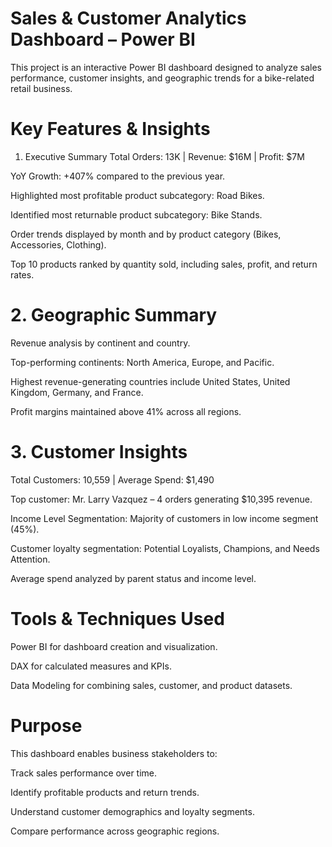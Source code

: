 # Sales & Customer Analytics Dashboard – Power BI
This project is an interactive Power BI dashboard designed to analyze sales performance, customer insights, and geographic trends for a bike-related retail business.
# Key Features & Insights
1. Executive Summary
Total Orders: 13K | Revenue: $16M | Profit: $7M

YoY Growth: +407% compared to the previous year.

Highlighted most profitable product subcategory: Road Bikes.

Identified most returnable product subcategory: Bike Stands.

Order trends displayed by month and by product category (Bikes, Accessories, Clothing).

Top 10 products ranked by quantity sold, including sales, profit, and return rates.

# 2. Geographic Summary
Revenue analysis by continent and country.

Top-performing continents: North America, Europe, and Pacific.

Highest revenue-generating countries include United States, United Kingdom, Germany, and France.

Profit margins maintained above 41% across all regions.

# 3. Customer Insights
Total Customers: 10,559 | Average Spend: $1,490

Top customer: Mr. Larry Vazquez – 4 orders generating $10,395 revenue.

Income Level Segmentation: Majority of customers in low income segment (45%).

Customer loyalty segmentation: Potential Loyalists, Champions, and Needs Attention.

Average spend analyzed by parent status and income level.
# Tools & Techniques Used
Power BI for dashboard creation and visualization.

DAX for calculated measures and KPIs.

Data Modeling for combining sales, customer, and product datasets.

# Purpose
This dashboard enables business stakeholders to:

Track sales performance over time.

Identify profitable products and return trends.

Understand customer demographics and loyalty segments.

Compare performance across geographic regions.





